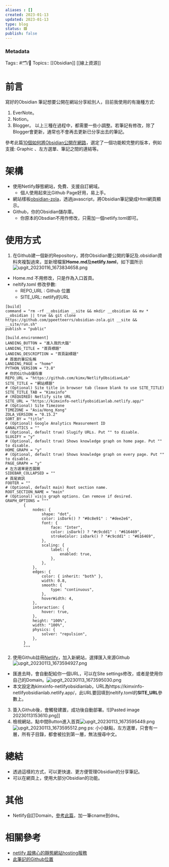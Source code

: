 ```yaml
---
aliases : []
created: 2023-01-13
updated: 2023-01-13
type: blog
status: 🟩
publish: false
---
```

### Metadata
Tags:: #🗂️/🌲
Topics:: [[Obsidian]] [[線上資源]]

# 前言
寫好的Obsidian 筆記想要公開在網站分享給別人，目前我使用的有幾種方式:
1. EverNote。
2. Notion。
3. Blogger。
以上三種在過程中，都需要一些小調整。若筆記有修改，除了Blogger會更新，通常也不會再去更新已分享出去的筆記。 

參考此篇[10個如何將Obsidian公開在網路](https://beingpax.medium.com/7-obsidian-publish-alternatives-to-publish-your-notes-online-for-free-33db4fb06f5)，選定了一個功能較完整的版本，例如支援: Graphic 、左方選單、筆記之間的連結等。

# 架構
- 使用Netlify靜態網站，免費、支援自訂網域。
	- 個人使用起來比Github Page好用，易上手。
- 網站樣板[obsidian-zola](https://github.com/ppeetteerrs/obsidian-zola/tree/main)，透過javascript，將Obsidian筆記變成Html網頁顯示。
- Github，你的Obsidian儲存庫。
	- 你原本的Obsdian不用作修改，只需加一個netlify.toml即可。

# 使用方式
1. 在Github建一個新的Repository，將你Obsidian要公開的筆記及.obsidian資料夾複製過來，並新增檔案**Home.md**及**netlify.toml**，如下圖所示![upgit_20230116_1673834658.png](https://raw.githubusercontent.com/kimx/ObsidianAssets/master/2023/01/upgit_20230116_1673834658.png)
- Home.md 不用修改，只是作為入口首頁。
- neltify.toml 修改參數:
	- REPO_URL : Github 位置
	- SITE_URL: netlify的URL
```
[build]
command = "rm -rf __obsidian __site && mkdir __obsidian && mv * __obsidian || true && git clone https://github.com/ppeetteerrs/obsidian-zola.git __site && __site/run.sh"
publish = "public"

[build.environment]
LANDING_BUTTON = "進入我的大腦"
LANDING_TITLE = "首頁標題"
LANDING_DESCRIPTION = "首頁副標題"
# 首面的筆記名稱
LANDING_PAGE = "home"
PYTHON_VERSION = "3.8"
# 你的Github儲存庫
REPO_URL = "https://github.com/kimx/NetlifyObsidianLab"
SITE_TITLE = "網站標題"
# (Optional) Site title in browser tab (leave blank to use SITE_TITLE)
SITE_TITLE_TAB = "Kimxinfo"
# (REQUIRED) Netlify site URL
SITE_URL = "https://kimxinfo-netlifyobsidianlab.netlify.app/"
# (Optional) Site Timezone
TIMEZONE = "Asia/Hong_Kong"
ZOLA_VERSION = "0.15.2"
SORT_BY = "title"
# (Optional) Google Analytics Measurement ID
GANALYTICS = ""
# (Optional, default true) Slugify URLs. Put "" to disable.
SLUGIFY = "y"
# (Optional, default true) Shows knowledge graph on home page. Put "" to disable.
HOME_GRAPH = "y"
# (Optional, default true) Shows knowledge graph on every page. Put "" to disable.
PAGE_GRAPH = "y"
# 左方選單是否展開
SIDEBAR_COLLAPSED = ""
# 頁尾資訊
FOOTER = ""
# (Optional, default main) Root section name.
ROOT_SECTION_NAME = "main"
# (Optional) visjs graph options. Can remove if desired.
GRAPH_OPTIONS = """
        {
        	nodes: {
        		shape: "dot",
        		color: isDark() ? "#8c8e91" : "#dee2e6",
        		font: {
        			face: "Inter",
        			color: isDark() ? "#c9cdd1" : "#616469",
        			strokeColor: isDark() ? "#c9cdd1" : "#616469",
        		},
        		scaling: {
        			label: {
        				enabled: true,
        			},
        		},
        	},
        	edges: {
        		color: { inherit: "both" },
        		width: 0.8,
        		smooth: {
        			type: "continuous",
        		},
        		hoverWidth: 4,
        	},
        	interaction: {
        		hover: true,
        	},
        	height: "100%",
        	width: "100%",
        	physics: {
        		solver: "repulsion",
        	},
        }
        """
```

2. 使用Github註冊[Netlify](https://www.netlify.com/)，加入新網站，選擇匯入來源Github![upgit_20230113_1673594927.png](https://raw.githubusercontent.com/kimx/ObsidianAssets/master/2023/01/upgit_20230113_1673594927.png)
- 匯進去時，會自動配給你一個URL，可以在Site settings修改，或者是使用你自己的Domain。![upgit_20230113_1673595030.png](https://raw.githubusercontent.com/kimx/ObsidianAssets/master/2023/01/upgit_20230113_1673595030.png)
- 本文設定為kimxinfo-netlifyobsidianlab，URL為https://kimxinfo-netlifyobsidianlab.netlify.app/，此URL要回填到neltify.toml的**SITE_URL**參數上。
3. 簽入Github後，會觸發建置，成功後自動部署。![[Pasted image 20230113153610.png]]
4. 檢視網站，點中間Button進入首頁![upgit_20230113_1673595449.png](https://raw.githubusercontent.com/kimx/ObsidianAssets/master/2023/01/upgit_20230113_1673595449.png)
![upgit_20230113_1673595512.png](https://raw.githubusercontent.com/kimx/ObsidianAssets/master/2023/01/upgit_20230113_1673595512.png)
ps: 小小缺點，左方選單，只會有一層，所有子目錄，都會被拉到第一層，無法搜尋中文。

# 總結
 - 透過這樣的方式，可以更快速、更方便管理Obsidian的分享筆記。
 - 可以在網頁上，使用大部分Obsidian的功能。

# 其他
- Netlify自訂Domain，[參考此篇](https://docs.netlify.com/domains-https/custom-domains/configure-external-dns/#configure-a-subdomain)，加一筆cname到dns。

# 相關參考
- [netlify 超佛心的靜態網站hosting服務](https://blog.alantsai.net/posts/2018/07/migrate-blog-to-ssg-demo-devops-8-netlify-free-static-site-hosting-service)
- [此筆記的Github位置](https://github.com/kimx/NetlifyObsidianLab)